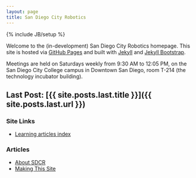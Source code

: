 ```yaml
---
layout: page
title: San Diego City Robotics
---
```

{% include JB/setup %}

Welcome to the (in-development) San Diego City Robotics homepage. This site is hosted via [GitHub Pages](https://pages.github.com) and built with [Jekyll](http://jekyllrb.com/) and [Jekyll Bootstrap](http://jekyllbootstrap.com/).

Meetings are held on Saturdays weekly from 9:30 AM to 12:05 PM, on the San Diego City College campus in Downtown San Diego, room T-214 (the technology incubator building).

## Last Post: [{{ site.posts.last.title }}]({{ site.posts.last.url }})

### Site Links
- [Learning articles index](pages/learning/learning-index.html)

### Articles
- [About SDCR](pages/about.html)
- [Making This Site](pages/making-this-site.html)

